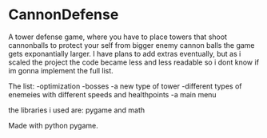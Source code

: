# CannonDefense
A tower defense game, where you have to place towers that shoot cannonballs to protect your self from bigger enemy cannon balls the game gets exponantially larger.
I have plans to add extras eventually, but as i scaled the project the code became less and less readable so i dont know if im gonna implement the full list.

The list:
-optimization
-bosses
-a new type of tower
-different types of enemeies with different speeds and healthpoints
-a main menu

the libraries i used are:
pygame and math

Made with python pygame.
